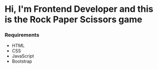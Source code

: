 ﻿# Hi, I'm Frontend Developer and this is the Rock Paper Scissors game

### Requirements
- HTML
- CSS
- JavaScript
- Bootstrap
